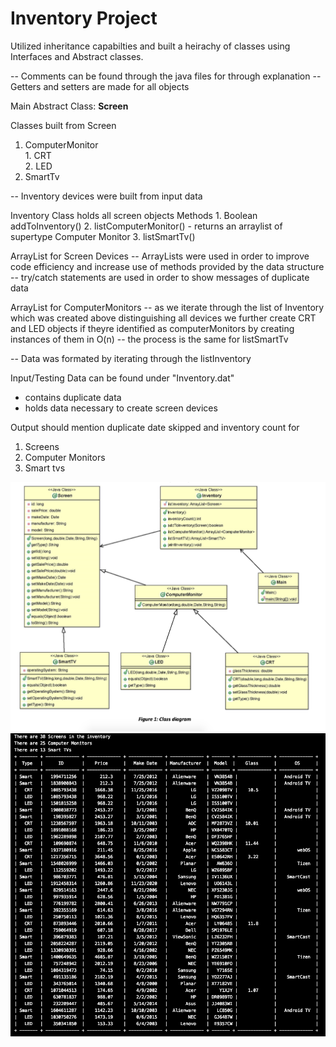 # Inventory Project 
Utilized inheritance capabilties and built a heirachy of classes using Interfaces and Abstract classes.

-- Comments can be found through the java files for through explanation
-- Getters and setters are made for all objects 

Main Abstract Class: <b> Screen </b>

Classes built from Screen
  1. ComputerMonitor <br>
                  1. CRT <br>
                  2. LED
  2. SmartTv
  
 -- Inventory devices were built from input data 

Inventory Class holds all screen objects 
Methods
        1. Boolean addToInventory()
        2. listComputerMonitor() - returns an arraylist of supertype Computer Monitor
        3. listSmartTv() 

ArrayList for Screen Devices
  -- ArrayLists were used in order to improve code efficiency and increase use of methods provided  by the data structure
  -- try/catch statements are used in order to show messages of duplicate data

ArrayList for ComputerMonitors
-- as we iterate through the list of Inventory which was created above distinguishing all devices we further create CRT and LED objects if theyre identified as computerMonitors by creating instances of them in O(n)
-- the process is the same for listSmartTv

-- Data was formated by iterating through the listInventory 

Input/Testing Data can be found under "Inventory.dat"
- contains duplicate data
- holds data necessary to create screen devices

Output should mention duplicate date skipped and inventory count for
  1. Screens
  2. Computer Monitors 
  3. Smart tvs



<img src="Class Diagram.png">
<img src="Output.png">

